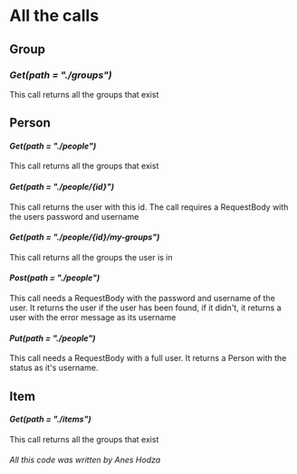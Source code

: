 # All the calls
## **Group**
### _Get(path = "./groups")_
This call returns all the groups that exist

## **Person**
#### _Get(path = "./people")_
This call returns all the groups that exist

#### _Get(path = "./people/{id}")_
This call returns the user with this id. The call requires a RequestBody with the users password and username

#### _Get(path = "./people/{id}/my-groups")_
This call returns all the groups the user is in

#### _Post(path = "./people")_
This call needs a RequestBody with the password and username of the user. It returns the user if the user has been found, if it didn't, it returns a user with the error message as its username

#### _Put(path = "./people")_
This call needs a RequestBody with a full user. It returns a Person with the status as it's username.

## **Item**
#### _Get(path = "./items")_
This call returns all the groups that exist

###### All this code was written by Anes Hodza